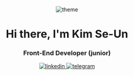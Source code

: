 <div id="header" align="center">
  <img src="../theme.jpg" alt="theme">
  <h1>Hi there, I'm Kim Se-Un</h1>
  <h3>Front-End Developer (junior)</h3>
</div>
<div id="links" align="center">
  <a href="https://www.linkedin.com/in/se-un-kim-278542215/">
    <img src="https://shields.io./badge/Linkedin-skyblue?style=for-the-badge&logo=linkedin&logoColor=white&color=blue" alt="linkedin">
  </a>
  <a href="https://t.me/skim1994">
    <img src="https://shields.io./badge/Telegram-skyblue?style=for-the-badge&logo=Telegram&logoColor=white&color=blue" alt="telegram">
  </a>
</div>
